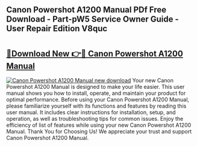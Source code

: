 ## Canon Powershot A1200 Manual PDf Free Download - Part-pW5 Service Owner Guide - User Repair Edition V8quc

# <h2><a href="http://cf2488.oget.top/?id=Canon+Powershot+A1200+Manual">🔗Download New 👉🔴 Canon Powershot A1200 Manual</a></h2>

[![Canon Powershot A1200 Manual new download](https://i.imgur.com/5g1atiW.png)](http://cf2488.oget.top/?id=Canon+Powershot+A1200+Manual)
Your new Canon Powershot A1200 Manual is designed to make your life easier. This user manual shows you how to install, operate, and maintain your product for optimal performance. Before using your Canon Powershot A1200 Manual, please familiarize yourself with its functions and features by reading this user manual. It includes clear instructions for installation, setup, and operation, as well as troubleshooting tips for common issues. Enjoy the efficiency of list of features while using your new Canon Powershot A1200 Manual. Thank You for Choosing Us! We appreciate your trust and support Canon Powershot A1200 Manual.
